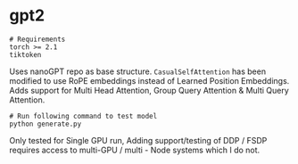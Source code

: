 # gpt2

```
# Requirements
torch >= 2.1
tiktoken
``` 


Uses nanoGPT repo as base structure.  `CasualSelfAttention` has been modified to use RoPE embeddings instead of Learned Position Embeddings. Adds support for Multi Head Attention, Group Query Attention & Multi Query Attention.

```
# Run following command to test model
python generate.py
```


Only tested for Single GPU run, Adding support/testing of DDP / FSDP requires access to multi-GPU / multi - Node systems which I do not. 
